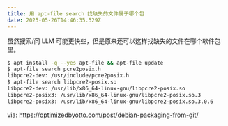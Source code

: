 ```yaml
---
title: 用 apt-file search 找缺失的文件属于哪个包
date: 2025-05-26T14:46:35.529Z
---
```


虽然搜索/问 LLM 可能更快些，但是原来还可以这样找缺失的文件在哪个软件包里。

```bash
$ apt install -q --yes apt-file && apt-file update
$ apt-file search pcre2posix.h
libpcre2-dev: /usr/include/pcre2posix.h
$ apt-file search libpcre2-posix.so
libpcre2-dev: /usr/lib/x86_64-linux-gnu/libpcre2-posix.so
libpcre2-posix3: /usr/lib/x86_64-linux-gnu/libpcre2-posix.so.3
libpcre2-posix3: /usr/lib/x86_64-linux-gnu/libpcre2-posix.so.3.0.6
```

via: https://optimizedbyotto.com/post/debian-packaging-from-git/